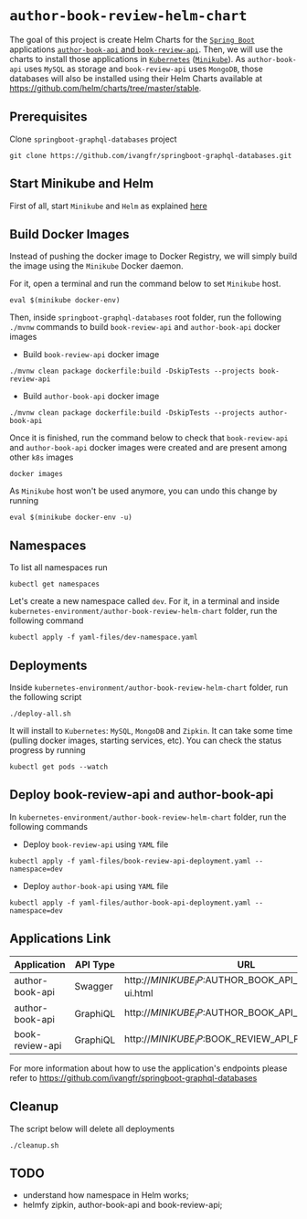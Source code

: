 # `author-book-review-helm-chart`

The goal of this project is create Helm Charts for the [`Spring Boot`](https://docs.spring.io/spring-boot/docs/current/reference/htmlsingle/)
applications [`author-book-api` and `book-review-api`](https://github.com/ivangfr/springboot-graphql-databases). Then,
we will use the charts to install those applications in [`Kubernetes`](https://kubernetes.io)
([`Minikube`](https://kubernetes.io/docs/getting-started-guides/minikube)). As `author-book-api` uses `MySQL` as storage
and `book-review-api` uses `MongoDB`, those databases will also be installed using their Helm Charts available at
https://github.com/helm/charts/tree/master/stable.

## Prerequisites

Clone `springboot-graphql-databases` project
```
git clone https://github.com/ivangfr/springboot-graphql-databases.git
```

## Start Minikube and Helm

First of all, start `Minikube` and `Helm` as explained [here](https://github.com/ivangfr/kubernetes-environment#start-minikube-and-configure-helm)

## Build Docker Images

Instead of pushing the docker image to Docker Registry, we will simply build the image using the `Minikube` Docker daemon.

For it, open a terminal and run the command below to set `Minikube` host.
```
eval $(minikube docker-env)
```

Then, inside `springboot-graphql-databases` root folder, run the following `./mvnw` commands to build `book-review-api`
and `author-book-api` docker images

- Build `book-review-api` docker image
```
./mvnw clean package dockerfile:build -DskipTests --projects book-review-api
```

- Build `author-book-api` docker image
```
./mvnw clean package dockerfile:build -DskipTests --projects author-book-api
```

Once it is finished, run the command below to check that `book-review-api` and `author-book-api` docker images were
created and are present among other `k8s` images
```
docker images
```

As `Minikube` host won't be used anymore, you can undo this change by running   
```
eval $(minikube docker-env -u)
```

## Namespaces

To list all namespaces run
```
kubectl get namespaces
```

Let's create a new namespace called `dev`. For it, in a terminal and inside `kubernetes-environment/author-book-review-helm-chart`
folder, run the following command
```
kubectl apply -f yaml-files/dev-namespace.yaml
```

## Deployments

Inside `kubernetes-environment/author-book-review-helm-chart` folder, run the following script
```
./deploy-all.sh
```

It will install to `Kubernetes`: `MySQL`, `MongoDB` and `Zipkin`. It can take some time (pulling docker images,
starting services, etc). You can check the status progress by running
```
kubectl get pods --watch
```

## Deploy book-review-api and author-book-api

In `kubernetes-environment/author-book-review-helm-chart` folder, run the following commands

- Deploy `book-review-api` using `YAML` file
```
kubectl apply -f yaml-files/book-review-api-deployment.yaml --namespace=dev
```

- Deploy `author-book-api` using `YAML` file
```
kubectl apply -f yaml-files/author-book-api-deployment.yaml --namespace=dev
```

## Applications Link

| Application     | API Type | URL |
| --------------- | -------- | --- |
| author-book-api | Swagger  | http://$MINIKUBE_IP:$AUTHOR_BOOK_API_PORT/swagger-ui.html |
| author-book-api | GraphiQL | http://$MINIKUBE_IP:$AUTHOR_BOOK_API_PORT/graphiql |
| book-review-api | GraphiQL | http://$MINIKUBE_IP:$BOOK_REVIEW_API_PORT/graphiql |

For more information about how to use the application's endpoints please refer to
https://github.com/ivangfr/springboot-graphql-databases 

## Cleanup

The script below will delete all deployments
```
./cleanup.sh
```

## TODO

- understand how namespace in Helm works;
- helmfy zipkin, author-book-api and book-review-api;